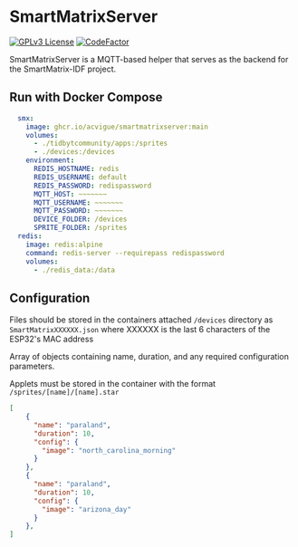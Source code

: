 
# SmartMatrixServer

[![GPLv3 License](https://img.shields.io/badge/License-GPL%20v3-yellow.svg)](https://opensource.org/licenses/)
[![CodeFactor](https://www.codefactor.io/repository/github/acvigue/smartmatrixserver/badge)](https://www.codefactor.io/repository/github/acvigue/smartmatrixserver)

SmartMatrixServer is a MQTT-based helper that serves as the backend for the SmartMatrix-IDF project.

## Run with Docker Compose

```yml
  smx:
    image: ghcr.io/acvigue/smartmatrixserver:main
    volumes:
      - ./tidbytcommunity/apps:/sprites
      - ./devices:/devices
    environment:
      REDIS_HOSTNAME: redis
      REDIS_USERNAME: default
      REDIS_PASSWORD: redispassword
      MQTT_HOST: ~~~~~~~
      MQTT_USERNAME: ~~~~~~~
      MQTT_PASSWORD: ~~~~~~~
      DEVICE_FOLDER: /devices
      SPRITE_FOLDER: /sprites
  redis:
    image: redis:alpine
    command: redis-server --requirepass redispassword
    volumes: 
      - ./redis_data:/data
```


## Configuration

Files should be stored in the containers attached `/devices` directory as `SmartMatrixXXXXXX.json` where XXXXXX is the last 6 characters of the ESP32's MAC address

Array of objects containing name, duration, and any required configuration parameters.

Applets must be stored in the container with the format `/sprites/[name]/[name].star`

```json
[
    {
      "name": "paraland",
      "duration": 10,
      "config": {
        "image": "north_carolina_morning"
      }
    },
    {
      "name": "paraland",
      "duration": 10,
      "config": {
        "image": "arizona_day"
      }
    },
]
```
